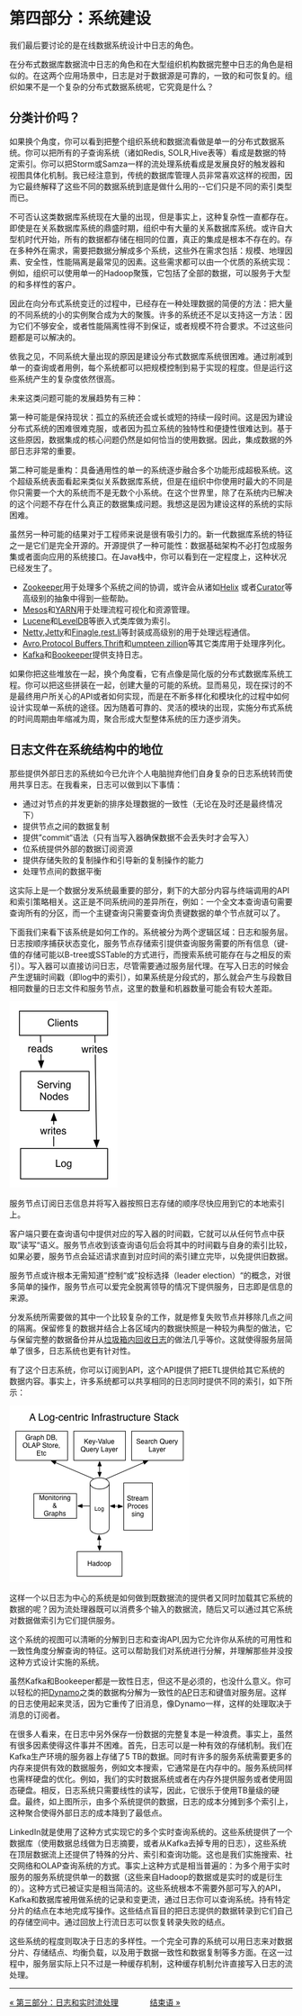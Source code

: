 第四部分：系统建设
===============================

我们最后要讨论的是在线数据系统设计中日志的角色。

在分布式数据库数据流中日志的角色和在大型组织机构数据完整中日志的角色是相似的。在这两个应用场景中，日志是对于数据源是可靠的，一致的和可恢复的。组织如果不是一个复杂的分布式数据系统呢，它究竟是什么？

分类计价吗？
-----------------

如果换个角度，你可以看到把整个组织系统和数据流看做是单一的分布式数据系统。你可以把所有的子查询系统（诸如Redis, SOLR,Hive表等）看成是数据的特定索引。你可以把Storm或Samza一样的流处理系统看成是发展良好的触发器和视图具体化机制。我已经注意到，传统的数据库管理人员非常喜欢这样的视图，因为它最终解释了这些不同的数据系统到底是做什么用的--它们只是不同的索引类型而已。

不可否认这类数据库系统现在大量的出现，但是事实上，这种复杂性一直都存在。即使是在关系数据库系统的鼎盛时期，组织中有大量的关系数据库系统。或许自大型机时代开始，所有的数据都存储在相同的位置，真正的集成是根本不存在的。存在多种外在需求，需要把数据分解成多个系统，这些外在需求包括：规模、地理因素、安全性，性能隔离是最常见的因素。这些需求都可以由一个优质的系统实现：例如，组织可以使用单一的Hadoop聚簇，它包括了全部的数据，可以服务于大型的和多样性的客户。

因此在向分布式系统变迁的过程中，已经存在一种处理数据的简便的方法：把大量的不同系统的小的实例聚合成为大的聚簇。许多的系统还不足以支持这一方法：因为它们不够安全，或者性能隔离性得不到保证，或者规模不符合要求。不过这些问题都是可以解决的。

依我之见，不同系统大量出现的原因是建设分布式数据库系统很困难。通过削减到单一的查询或者用例，每个系统都可以把规模控制到易于实现的程度。但是运行这些系统产生的复杂度依然很高。

未来这类问题可能的发展趋势有三种：

第一种可能是保持现状：孤立的系统还会或长或短的持续一段时间。这是因为建设分布式系统的困难很难克服，或者因为孤立系统的独特性和便捷性很难达到。基于这些原因，数据集成的核心问题仍然是如何恰当的使用数据。因此，集成数据的外部日志非常的重要。

第二种可能是重构：具备通用性的单一的系统逐步融合多个功能形成超极系统。这个超级系统表面看起来类似关系数据库系统，但是在组织中你使用时最大的不同是你只需要一个大的系统而不是无数个小系统。在这个世界里，除了在系统内已解决的这个问题不存在什么真正的数据集成问题。我想这是因为建设这样的系统的实际困难。

虽然另一种可能的结果对于工程师来说是很有吸引力的。新一代数据库系统的特征之一是它们是完全开源的。开源提供了一种可能性：数据基础架构不必打包成服务集或者面向应用的系统接口。在Java栈中，你可以看到在一定程度上，这种状况已经发生了。

- [Zookeeper](http://zookeeper.apache.org/)用于处理多个系统之间的协调，或许会从诸如[Helix](http://helix.incubator.apache.org/) 或者[Curator](http://curator.incubator.apache.org/)等高级别的抽象中得到一些帮助。
- [Mesos](http://mesos.apache.org/)和[YARN](http://hadoop.apache.org/docs/current/hadoop-yarn/hadoop-yarn-site/YARN.html)用于处理流程可视化和资源管理。
- [Lucene](http://lucene.apache.org/)和[LevelDB](https://code.google.com/p/leveldb)等嵌入式类库做为索引。
- [Netty](http://netty.io/),[Jetty](http://www.eclipse.org/jetty)和[Finagle](http://twitter.github.io/finagle),[rest.li](http://rest.li/)等封装成高级别的用于处理远程通信。
- [Avro](http://avro.apache.org/),[Protocol Buffers](https://code.google.com/p/protobuf),[Thrift](http://thrift.apache.org/)和[umpteen zillion](https://github.com/eishay/jvm-serializers/wiki)等其它类库用于处理序列化。
- [Kafka](http://kafka.apache.org/)和[Bookeeper](http://zookeeper.apache.org/bookkeeper)提供支持日志。

如果你把这些堆放在一起，换个角度看，它有点像是简化版的分布式数据库系统工程。你可以把这些拼装在一起，创建大量的可能的系统。显而易见，现在探讨的不是最终用户所关心的API或者如何实现，而是在不断多样化和模块化的过程中如何设计实现单一系统的途径。因为随着可靠的、灵活的模块的出现，实施分布式系统的时间周期由年缩减为周，聚合形成大型整体系统的压力逐步消失。

日志文件在系统结构中的地位
---------------------------------

那些提供外部日志的系统如今已允许个人电脑抛弃他们自身复杂的日志系统转而使用共享日志。在我看来，日志可以做到以下事情：

- 通过对节点的并发更新的排序处理数据的一致性（无论在及时还是最终情况下）
- 提供节点之间的数据复制
- 提供”commit“语法（只有当写入器确保数据不会丢失时才会写入）
- 位系统提供外部的数据订阅资源
- 提供存储失败的复制操作和引导新的复制操作的能力
- 处理节点间的数据平衡

这实际上是一个数据分发系统最重要的部分，剩下的大部分内容与终端调用的API和索引策略相关。这正是不同系统间的差异所在，例如：一个全文本查询语句需要查询所有的分区，而一个主键查询只需要查询负责键数据的单个节点就可以了。

下面我们来看下该系统是如何工作的。系统被分为两个逻辑区域：日志和服务层。日志按顺序捕获状态变化，服务节点存储索引提供查询服务需要的所有信息（键-值的存储可能以B-tree或SSTable的方式进行，而搜索系统可能存在与之相反的索引）。写入器可以直接访问日志，尽管需要通过服务层代理。在写入日志的时候会产生逻辑时间戳（即log中的索引），如果系统是分段式的，那么就会产生与段数目相同数量的日志文件和服务节点，这里的数量和机器数量可能会有较大差距。

![](images/system.png)

服务节点订阅日志信息并将写入器按照日志存储的顺序尽快应用到它的本地索引上。

客户端只要在查询语句中提供对应的写入器的时间戳，它就可以从任何节点中获取”读写“语义。服务节点收到该查询语句后会将其中的时间戳与自身的索引比较，如果必要，服务节点会延迟请求直到对应时间的索引建立完毕，以免提供旧数据。

服务节点或许根本无需知道”控制“或”投标选择（leader election）“的概念，对很多简单的操作，服务节点可以爱完全脱离领导的情况下提供服务，日志即是信息的来源。

分发系统所需要做的其中一个比较复杂的工作，就是修复失败节点并移除几点之间的隔离。保留修复的数据并结合上各区域内的数据快照是一种较为典型的做法，它与保留完整的数据备份并从[垃圾箱内回收日志](https://cwiki.apache.org/confluence/display/KAFKA/Log+Compaction)的做法几乎等价。这就使得服务层简单了很多，日志系统也更有针对性。 

有了这个日志系统，你可以订阅到API，这个API提供了把ETL提供给其它系统的数据内容。事实上，许多系统都可以共享相同的日志同时提供不同的索引，如下所示：

![](images/full-stack.png)

这样一个以日志为中心的系统是如何做到既数据流的提供者又同时加载其它系统的数据的呢？因为流处理器既可以消费多个输入的数据流，随后又可以通过其它系统对数据做索引为它们提供服务。

这个系统的视图可以清晰的分解到日志和查询API,因为它允许你从系统的可用性和一致性角度分解查询的特征。这可以帮助我们对系统进行分解，并理解那些并没按这种方式设计实施的系统。

虽然Kafka和Bookeeper都是一致性日志，但这不是必须的，也没什么意义。你可以轻松的把[Dynamo](http://www.allthingsdistributed.com/2007/10/amazons_dynamo.html)之类的数据构分解为一致性的[AP](http://en.wikipedia.org/wiki/CAP_theorem)日志和键值对服务层。这样的日志使用起来灵活，因为它重传了旧消息，像Dynamo一样，这样的处理取决于消息的订阅者。

在很多人看来，在日志中另外保存一份数据的完整复本是一种浪费。事实上，虽然有很多因素使得这件事并不困难。首先，日志可以是一种有效的存储机制。我们在Kafka生产环境的服务器上存储了5 TB的数据。同时有许多的服务系统需要更多的内存来提供有效的数据服务，例如文本搜索，它通常是在内存中的。服务系统同样也需样硬盘的优化。例如，我们的实时数据系统或者在内存外提供服务或者使用固态硬盘。相反，日志系统只需要线性的读写，因此，它很乐于使用TB量级的硬盘。最终，如上图所示，由多个系统提供的数据，日志的成本分摊到多个索引上，这种聚合使得外部日志的成本降到了最低点。

LinkedIn就是使用了这种方式实现它的多个实时查询系统的。这些系统提供了一个数据库（使用数据总线做为日志摘要，或者从Kafka去掉专用的日志），这些系统在顶层数据流上还提供了特殊的分片、索引和查询功能。这也是我们实施搜索、社交网络和OLAP查询系统的方式。事实上这种方式是相当普遍的：为多个用于实时服务的服务系统提供单一的数据（这些来自Hadoop的数据或是实时的或是衍生的）。这种方式已被证实是相当简洁的。这些系统根本不需要外部可写入的API，Kafka和数据库被用做系统的记录和变更流，通过日志你可以查询系统。持有特定分片的结点在本地完成写操作。这些结点盲目的把日志提供的数据转录到它们自己的存储空间中。通过回放上行流日志可以恢复转录失败的结点。

这些系统的程度则取决于日志的多样性。一个完全可靠的系统可以用日志来对数据分片、存储结点、均衡负载，以及用于数据一致性和数据复制等多方面。在这一过程中，服务层实际上只不过是一种缓存机制，这种缓存机制允许直接写入日志的流处理。

-----------------

[« 第三部分：日志和实时流处理](part3.md)　　　　[结束语 »](the-end.md)
